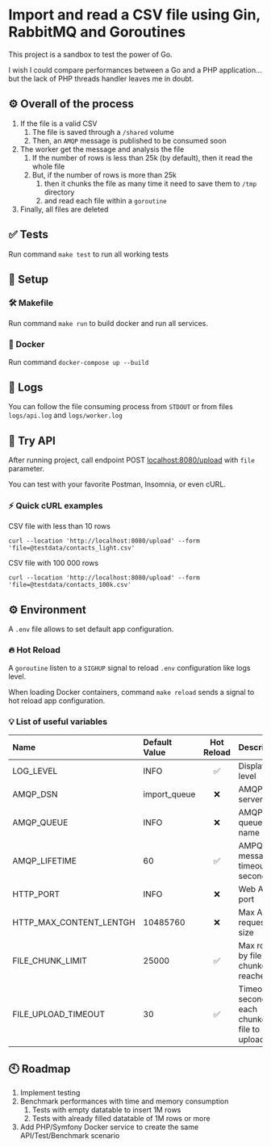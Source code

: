 # Import and read a CSV file using Gin, RabbitMQ and Goroutines
This project is a sandbox to test the power of Go.

I wish I could compare performances between a Go and a PHP application... but the lack of PHP threads handler leaves me in doubt.

## ⚙️ Overall of the process
1. If the file is a valid CSV
    1. The file is saved through a `/shared` volume
    2. Then, an `AMQP` message is published to be consumed soon
2. The worker get the message and analysis the file
    1. If the number of rows is less than 25k (by default), then it read the whole file
    2. But, if the number of rows is more than 25k
        1. then it chunks the file as many time it need to save them to `/tmp` directory
        2. and read each file within a `goroutine`
3. Finally, all files are deleted

## ✅ Tests
Run command `make test` to run all working tests

## 🚀 Setup
### 🛠️ Makefile
Run command `make run` to build docker and run all services.

### 🐳 Docker
Run command `docker-compose up --build`

## 📂 Logs
You can follow the file consuming process from `STDOUT` or from files `logs/api.log` and `logs/worker.log`

## 🧪 Try API
After running project, call endpoint POST [localhost:8080/upload](http://localhost:8080/upload) with `file` parameter.

You can test with your favorite Postman, Insomnia, or even cURL.

### ⚡ Quick cURL examples
CSV file with less than 10 rows
``` 
curl --location 'http://localhost:8080/upload' --form 'file=@testdata/contacts_light.csv'
```

CSV file with 100 000 rows
``` 
curl --location 'http://localhost:8080/upload' --form 'file=@testdata/contacts_100k.csv'
```

## ⚙️ Environment
A `.env` file allows to set default app configuration.

### 🔥 Hot Reload
A `goroutine` listen to a `SIGHUP` signal to reload `.env` configuration like logs level.

When loading Docker containers, command `make reload` sends a signal to hot reload app configuration.

### 💡 List of useful variables

| Name                    | Default Value | Hot Reload          | Description
| :---------------------- | :-----------  | :-----------------: | :-------------------
| LOG_LEVEL               |  INFO         |         ✅          | Display log level
| AMQP_DSN                |  import_queue |         ❌          | AMQP server auth
| AMQP_QUEUE              |  INFO         |         ❌          | AMQP queue name
| AMQP_LIFETIME           |  60           |         ✅          | AMPQ message timeout in seconds
| HTTP_PORT               |  INFO         |         ❌          | Web API port
| HTTP_MAX_CONTENT_LENTGH | 10485760      |         ❌          | Max API request size
| FILE_CHUNK_LIMIT        | 25000         |         ✅          | Max rows by file (auto chunked if reached)
| FILE_UPLOAD_TIMEOUT     | 30            |         ✅          | Timeout in seconds for each chunked file to upload


## 🕙 Roadmap
1. Implement testing
2. Benchmark performances with time and memory consumption
    1. Tests with empty datatable to insert 1M rows
    2. Tests with already filled datatable of 1M rows or more
3. Add PHP/Symfony Docker service to create the same API/Test/Benchmark scenario

